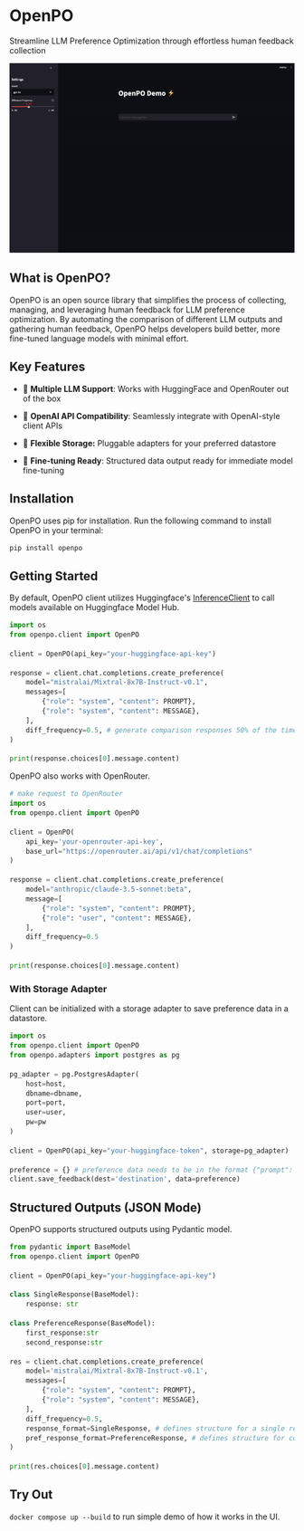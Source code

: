 # OpenPO
Streamline LLM Preference Optimization through effortless human feedback collection

![Demo](./demo/demo.gif)

## What is OpenPO?
OpenPO is an open source library that simplifies the process of collecting, managing, and leveraging human feedback for LLM preference optimization. By automating the comparison of different LLM outputs and gathering human feedback, OpenPO helps developers build better, more fine-tuned language models with minimal effort.

## Key Features


- 🔌 **Multiple LLM Support**: Works with HuggingFace and OpenRouter out of the box

- 🤝 **OpenAI API Compatibility**: Seamlessly integrate with OpenAI-style client APIs

- 💾 **Flexible Storage:** Pluggable adapters for your preferred datastore

- 🎯 **Fine-tuning Ready**: Structured data output ready for immediate model fine-tuning

## Installation
OpenPO uses pip for installation. Run the following command to install OpenPO in your terminal:

```bash
pip install openpo
```


## Getting Started
By default, OpenPO client utilizes Huggingface's [InferenceClient](https://huggingface.co/docs/huggingface_hub/en/package_reference/inference_client) to call models available on Huggingface Model Hub.

```python
import os
from openpo.client import OpenPO

client = OpenPO(api_key="your-huggingface-api-key")

response = client.chat.completions.create_preference(
    model="mistralai/Mixtral-8x7B-Instruct-v0.1",
    messages=[
        {"role": "system", "content": PROMPT},
        {"role": "system", "content": MESSAGE},
    ],
    diff_frequency=0.5, # generate comparison responses 50% of the time
)

print(response.choices[0].message.content)
```

OpenPO also works with OpenRouter.

```python
# make request to OpenRouter
import os
from openpo.client import OpenPO

client = OpenPO(
    api_key='your-openrouter-api-key',
    base_url="https://openrouter.ai/api/v1/chat/completions"
)

response = client.chat.completions.create_preference(
    model="anthropic/claude-3.5-sonnet:beta",
    message=[
        {"role": "system", "content": PROMPT},
        {"role": "user", "content": MESSAGE},
    ],
    diff_frequency=0.5
)

print(response.choices[0].message.content)
```

### With Storage Adapter
Client can be initialized with a storage adapter to save preference data in a datastore.

```python
import os
from openpo.client import OpenPO
from openpo.adapters import postgres as pg

pg_adapter = pg.PostgresAdapter(
    host=host,
    dbname=dbname,
    port=port,
    user=user,
    pw=pw
)

client = OpenPO(api_key="your-huggingface-token", storage=pg_adapter)

preference = {} # preference data needs to be in the format {"prompt": ..., "preferred": ..., "rejected": ...}
client.save_feedback(dest='destination', data=preference)
```

## Structured Outputs (JSON Mode)
OpenPO supports structured outputs using Pydantic model.

```python
from pydantic import BaseModel
from openpo.client import OpenPO

client = OpenPO(api_key="your-huggingface-api-key")

class SingleResponse(BaseModel):
    response: str

class PreferenceResponse(BaseModel):
    first_response:str
    second_response:str

res = client.chat.completions.create_preference(
    model='mistralai/Mixtral-8x7B-Instruct-v0.1',
    messages=[
        {"role": "system", "content": PROMPT},
        {"role": "system", "content": MESSAGE},
    ],
    diff_frequency=0.5,
    response_format=SingleResponse, # defines structure for a single response
    pref_response_format=PreferenceResponse, # defines structure for comparing responses.
)

print(res.choices[0].message.content)
```


## Try Out
`docker compose up --build` to run simple demo of how it works in the UI.
